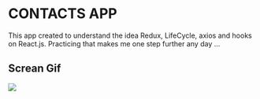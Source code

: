 <h1>CONTACTS APP</h1>

This app created to understand the idea Redux, LifeCycle, axios and  hooks on React.js. Practicing that makes me one step further any day ... 

<h2>Screan Gif</h2>

![](screen.gif)

